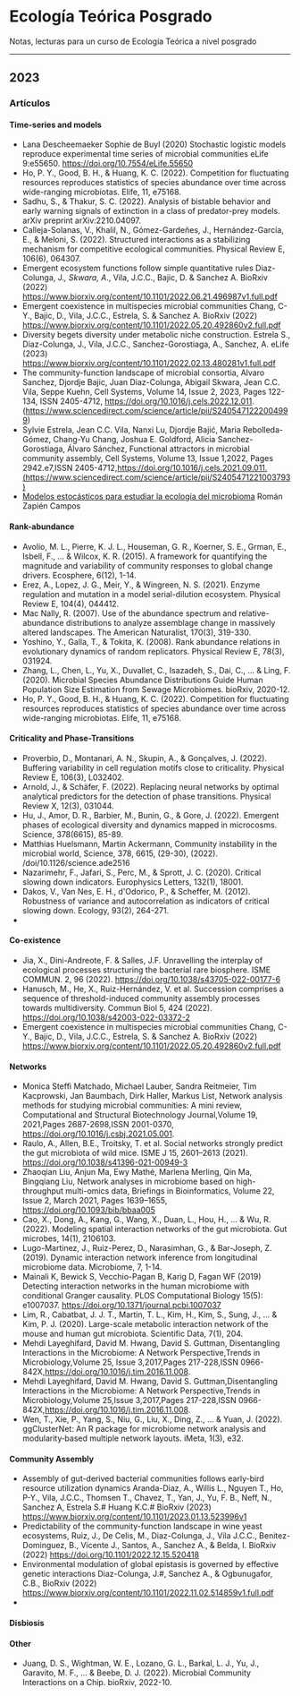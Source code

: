 # Ecología Teórica Posgrado
Notas, lecturas para un curso de Ecología Teórica a nivel posgrado




----
## 2023


### Artículos

#### Time-series and models

- Lana Descheemaeker Sophie de Buyl (2020) Stochastic logistic models reproduce experimental time series of microbial communities eLife 9:e55650.
https://doi.org/10.7554/eLife.55650
- Ho, P. Y., Good, B. H., & Huang, K. C. (2022). Competition for fluctuating resources reproduces statistics of species abundance over time across wide-ranging microbiotas. Elife, 11, e75168.
- Sadhu, S., & Thakur, S. C. (2022). Analysis of bistable behavior and early warning signals of extinction in a class of predator-prey models. arXiv preprint arXiv:2210.04097.
- Calleja-Solanas, V., Khalil, N., Gómez-Gardeñes, J., Hernández-García, E., & Meloni, S. (2022). Structured interactions as a stabilizing mechanism for competitive ecological communities. Physical Review E, 106(6), 064307.
- Emergent ecosystem functions follow simple quantitative rules Diaz-Colunga, J.*, Skwara, A*., Vila, J.C.C., Bajic, D. & Sanchez A. BioRxiv (2022) https://www.biorxiv.org/content/10.1101/2022.06.21.496987v1.full.pdf
- Emergent coexistence in multispecies microbial communities Chang, C-Y., Bajic, D., Vila, J.C.C., Estrela, S. & Sanchez A. BioRxiv (2022) https://www.biorxiv.org/content/10.1101/2022.05.20.492860v2.full.pdf
-  Diversity begets diversity under metabolic niche construction.
Estrela S., Diaz-Colunga, J., Vila, J.C.C., Sanchez-Gorostiaga, A., Sanchez, A.
eLife (2023) https://www.biorxiv.org/content/10.1101/2022.02.13.480281v1.full.pdf
- The community-function landscape of microbial consortia, Alvaro Sanchez, Djordje Bajic, Juan Diaz-Colunga, Abigail Skwara, Jean C.C. Vila, Seppe Kuehn, Cell Systems, Volume 14, Issue 2, 2023, Pages 122-134, ISSN 2405-4712, https://doi.org/10.1016/j.cels.2022.12.011.
(https://www.sciencedirect.com/science/article/pii/S2405471222004999)
- Sylvie Estrela, Jean C.C. Vila, Nanxi Lu, Djordje Bajić, Maria Rebolleda-Gómez, Chang-Yu Chang, Joshua E. Goldford, Alicia Sanchez-Gorostiaga, Álvaro Sánchez, Functional attractors in microbial community assembly, Cell Systems, Volume 13, Issue 1,2022, Pages 2942.e7,ISSN 2405-4712,https://doi.org/10.1016/j.cels.2021.09.011.(https://www.sciencedirect.com/science/article/pii/S2405471221003793)
- [Modelos estocásticos para estudiar la ecología del microbioma](https://youtu.be/hginU4o9vmg) Román Zapién Campos


#### Rank-abundance

- Avolio, M. L., Pierre, K. J. L., Houseman, G. R., Koerner, S. E., Grman, E., Isbell, F., ... & Wilcox, K. R. (2015). A framework for quantifying the magnitude and variability of community responses to global change drivers. Ecosphere, 6(12), 1-14.
- Erez, A., Lopez, J. G., Meir, Y., & Wingreen, N. S. (2021). Enzyme regulation and mutation in a model serial-dilution ecosystem. Physical Review E, 104(4), 044412.
- Mac Nally, R. (2007). Use of the abundance spectrum and relative-abundance distributions to analyze assemblage change in massively altered landscapes. The American Naturalist, 170(3), 319-330.
- Yoshino, Y., Galla, T., & Tokita, K. (2008). Rank abundance relations in evolutionary dynamics of random replicators. Physical Review E, 78(3), 031924.
- Zhang, L., Chen, L., Yu, X., Duvallet, C., Isazadeh, S., Dai, C., ... & Ling, F. (2020). Microbial Species Abundance Distributions Guide Human Population Size Estimation from Sewage Microbiomes. bioRxiv, 2020-12.
- Ho, P. Y., Good, B. H., & Huang, K. C. (2022). Competition for fluctuating resources reproduces statistics of species abundance over time across wide-ranging microbiotas. Elife, 11, e75168.

#### Criticality and Phase-Transitions

- Proverbio, D., Montanari, A. N., Skupin, A., & Gonçalves, J. (2022). Buffering variability in cell regulation motifs close to criticality. Physical Review E, 106(3), L032402.
- Arnold, J., & Schäfer, F. (2022). Replacing neural networks by optimal analytical predictors for the detection of phase transitions. Physical Review X, 12(3), 031044.
- Hu, J., Amor, D. R., Barbier, M., Bunin, G., & Gore, J. (2022). Emergent phases of ecological diversity and dynamics mapped in microcosms. Science, 378(6615), 85-89.
- Matthias Huelsmann, Martin Ackermann, Community instability in the microbial world, Science, 378, 6615, (29-30), (2022).
/doi/10.1126/science.ade2516
- Nazarimehr, F., Jafari, S., Perc, M., & Sprott, J. C. (2020). Critical slowing down indicators. Europhysics Letters, 132(1), 18001.
- Dakos, V., Van Nes, E. H., d'Odorico, P., & Scheffer, M. (2012). Robustness of variance and autocorrelation as indicators of critical slowing down. Ecology, 93(2), 264-271.
- 


#### Co-existence

- Jia, X., Dini-Andreote, F. & Salles, J.F. Unravelling the interplay of ecological processes structuring the bacterial rare biosphere. ISME COMMUN. 2, 96 (2022). https://doi.org/10.1038/s43705-022-00177-6
- Hanusch, M., He, X., Ruiz-Hernández, V. et al. Succession comprises a sequence of threshold-induced community assembly processes towards multidiversity. Commun Biol 5, 424 (2022). https://doi.org/10.1038/s42003-022-03372-2
- Emergent coexistence in multispecies microbial communities Chang, C-Y., Bajic, D., Vila, J.C.C., Estrela, S. & Sanchez A. BioRxiv (2022) https://www.biorxiv.org/content/10.1101/2022.05.20.492860v2.full.pdf


#### Networks

- Monica Steffi Matchado, Michael Lauber, Sandra Reitmeier, Tim Kacprowski, Jan Baumbach, Dirk Haller, Markus List,
Network analysis methods for studying microbial communities: A mini review,
Computational and Structural Biotechnology Journal,Volume 19, 2021,Pages 2687-2698,ISSN 2001-0370, https://doi.org/10.1016/j.csbj.2021.05.001.
- Raulo, A., Allen, B.E., Troitsky, T. et al. Social networks strongly predict the gut microbiota of wild mice. ISME J 15, 2601–2613 (2021). https://doi.org/10.1038/s41396-021-00949-3
- Zhaoqian Liu, Anjun Ma, Ewy Mathé, Marlena Merling, Qin Ma, Bingqiang Liu, Network analyses in microbiome based on high-throughput multi-omics data, Briefings in Bioinformatics, Volume 22, Issue 2, March 2021, Pages 1639–1655, https://doi.org/10.1093/bib/bbaa005
- Cao, X., Dong, A., Kang, G., Wang, X., Duan, L., Hou, H., ... & Wu, R. (2022). Modeling spatial interaction networks of the gut microbiota. Gut microbes, 14(1), 2106103.
- Lugo-Martinez, J., Ruiz-Perez, D., Narasimhan, G., & Bar-Joseph, Z. (2019). Dynamic interaction network inference from longitudinal microbiome data. Microbiome, 7, 1-14.
- Mainali K, Bewick S, Vecchio-Pagan B, Karig D, Fagan WF (2019) Detecting interaction networks in the human microbiome with conditional Granger causality. PLOS Computational Biology 15(5): e1007037. https://doi.org/10.1371/journal.pcbi.1007037
- Lim, R., Cabatbat, J. J. T., Martin, T. L., Kim, H., Kim, S., Sung, J., ... & Kim, P. J. (2020). Large-scale metabolic interaction network of the mouse and human gut microbiota. Scientific Data, 7(1), 204.
- Mehdi Layeghifard, David M. Hwang, David S. Guttman,
Disentangling Interactions in the Microbiome: A Network Perspective,Trends in Microbiology,Volume 25, Issue 3,2017,Pages 217-228,ISSN 0966-842X,https://doi.org/10.1016/j.tim.2016.11.008.
- Mehdi Layeghifard, David M. Hwang, David S. Guttman,Disentangling Interactions in the Microbiome: A Network Perspective,Trends in Microbiology,Volume 25,Issue 3,2017,Pages 217-228,ISSN 0966-842X,https://doi.org/10.1016/j.tim.2016.11.008.
- Wen, T., Xie, P., Yang, S., Niu, G., Liu, X., Ding, Z., ... & Yuan, J. (2022). ggClusterNet: An R package for microbiome network analysis and modularity‐based multiple network layouts. iMeta, 1(3), e32.

#### Community Assembly

-  Assembly of gut-derived bacterial communities follows early-bird resource utilization dynamics
Aranda-Diaz, A., Willis L., Nguyen T., Ho, P-Y., Vila, J.C.C., Thomsen T., Chavez, T., Yan, J., Yu, F. B., Neff, N., Sanchez A, Estrela S.# Huang K.C.# BioRxiv (2023) https://www.biorxiv.org/content/10.1101/2023.01.13.523996v1
- Predictability of the community-function landscape in wine yeast ecosystems, Ruiz, J., De Celis, M., Diaz-Colunga, J., Vila J.C.C., Benitez-Dominguez, B., Vicente J., Santos, A., Sanchez A., & Belda, I. BioRxiv (2022) https://doi.org/10.1101/2022.12.15.520418
-  Environmental modulation of global epistasis is governed by effective genetic interactions Diaz-Colunga, J.#, Sanchez A., & Ogbunugafor, C.B., BioRxiv (2022) https://www.biorxiv.org/content/10.1101/2022.11.02.514859v1.full.pdf
-  



#### Disbiosis

#### Other

- Juang, D. S., Wightman, W. E., Lozano, G. L., Barkal, L. J., Yu, J., Garavito, M. F., ... & Beebe, D. J. (2022). Microbial Community Interactions on a Chip. bioRxiv, 2022-10.
